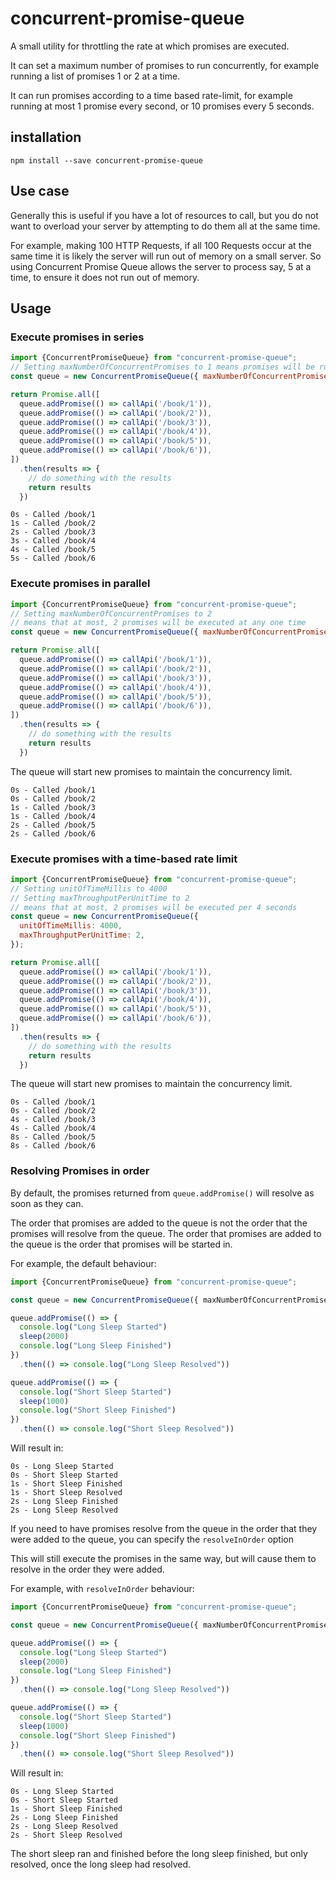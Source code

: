 # concurrent-promise-queue

A small utility for throttling the rate at which promises are executed.

It can set a maximum number of promises to run concurrently, for example running a list of promises 1 or 2 at a time.

It can run promises according to a time based rate-limit, for example running at most 1 promise every second, or 10 promises every 5 seconds.

## installation
```shell
npm install --save concurrent-promise-queue
```

## Use case

Generally this is useful if you have a lot of resources to call, but you do not want to overload your server by attempting to do them all at the same time.

For example, making 100 HTTP Requests, if all 100 Requests occur at the same time it is likely the server will run out of memory on a small server.
So using Concurrent Promise Queue allows the server to process say, 5 at a time, to ensure it does not run out of memory.

## Usage

### Execute promises in series
```js
import {ConcurrentPromiseQueue} from "concurrent-promise-queue";
// Setting maxNumberOfConcurrentPromises to 1 means promises will be run one after another
const queue = new ConcurrentPromiseQueue({ maxNumberOfConcurrentPromises: 1 });

return Promise.all([
  queue.addPromise(() => callApi('/book/1')),
  queue.addPromise(() => callApi('/book/2')),
  queue.addPromise(() => callApi('/book/3')),
  queue.addPromise(() => callApi('/book/4')),
  queue.addPromise(() => callApi('/book/5')),
  queue.addPromise(() => callApi('/book/6')),
])
  .then(results => {
    // do something with the results
    return results
  })
```

```
0s - Called /book/1
1s - Called /book/2
2s - Called /book/3
3s - Called /book/4
4s - Called /book/5
5s - Called /book/6
```

### Execute promises in parallel
```js
import {ConcurrentPromiseQueue} from "concurrent-promise-queue";
// Setting maxNumberOfConcurrentPromises to 2 
// means that at most, 2 promises will be executed at any one time
const queue = new ConcurrentPromiseQueue({ maxNumberOfConcurrentPromises: 2 });

return Promise.all([
  queue.addPromise(() => callApi('/book/1')),
  queue.addPromise(() => callApi('/book/2')),
  queue.addPromise(() => callApi('/book/3')),
  queue.addPromise(() => callApi('/book/4')),
  queue.addPromise(() => callApi('/book/5')),
  queue.addPromise(() => callApi('/book/6')),
])
  .then(results => {
    // do something with the results
    return results
  })
```

The queue will start new promises to maintain the concurrency limit.
```
0s - Called /book/1
0s - Called /book/2
1s - Called /book/3
1s - Called /book/4
2s - Called /book/5
2s - Called /book/6
```

### Execute promises with a time-based rate limit
```js
import {ConcurrentPromiseQueue} from "concurrent-promise-queue";
// Setting unitOfTimeMillis to 4000
// Setting maxThroughputPerUnitTime to 2
// means that at most, 2 promises will be executed per 4 seconds
const queue = new ConcurrentPromiseQueue({
  unitOfTimeMillis: 4000,
  maxThroughputPerUnitTime: 2,
});

return Promise.all([
  queue.addPromise(() => callApi('/book/1')),
  queue.addPromise(() => callApi('/book/2')),
  queue.addPromise(() => callApi('/book/3')),
  queue.addPromise(() => callApi('/book/4')),
  queue.addPromise(() => callApi('/book/5')),
  queue.addPromise(() => callApi('/book/6')),
])
  .then(results => {
    // do something with the results
    return results
  })
```

The queue will start new promises to maintain the concurrency limit.
```
0s - Called /book/1
0s - Called /book/2
4s - Called /book/3
4s - Called /book/4
8s - Called /book/5
8s - Called /book/6
```

### Resolving Promises in order

By default, the promises returned from `queue.addPromise()` will resolve as soon as they can.

The order that promises are added to the queue is not the order that the promises will resolve from the queue.
The order that promises are added to the queue is the order that promises will be started in.

For example, the default behaviour:
```ts
import {ConcurrentPromiseQueue} from "concurrent-promise-queue";

const queue = new ConcurrentPromiseQueue({ maxNumberOfConcurrentPromises: 2 });

queue.addPromise(() => {
  console.log("Long Sleep Started")
  sleep(2000)
  console.log("Long Sleep Finished")
})
  .then(() => console.log("Long Sleep Resolved"))

queue.addPromise(() => {
  console.log("Short Sleep Started")
  sleep(1000)
  console.log("Short Sleep Finished")
})
  .then(() => console.log("Short Sleep Resolved"))
```

Will result in:
```
0s - Long Sleep Started
0s - Short Sleep Started
1s - Short Sleep Finished
1s - Short Sleep Resolved
2s - Long Sleep Finished
2s - Long Sleep Resolved
```


If you need to have promises resolve from the queue in the order that they were added to the queue, 
you can specify the `resolveInOrder` option

This will still execute the promises in the same way, but will cause them to resolve in the order they were added.

For example, with `resolveInOrder` behaviour:
```ts
import {ConcurrentPromiseQueue} from "concurrent-promise-queue";

const queue = new ConcurrentPromiseQueue({ maxNumberOfConcurrentPromises: 2, resolveInOrder: true });

queue.addPromise(() => {
  console.log("Long Sleep Started")
  sleep(2000)
  console.log("Long Sleep Finished")
})
  .then(() => console.log("Long Sleep Resolved"))

queue.addPromise(() => {
  console.log("Short Sleep Started")
  sleep(1000)
  console.log("Short Sleep Finished")
})
  .then(() => console.log("Short Sleep Resolved"))
```

Will result in:
```
0s - Long Sleep Started
0s - Short Sleep Started
1s - Short Sleep Finished
2s - Long Sleep Finished
2s - Long Sleep Resolved
2s - Short Sleep Resolved
```

The short sleep ran and finished before the long sleep finished, but only resolved, once the long sleep had resolved.